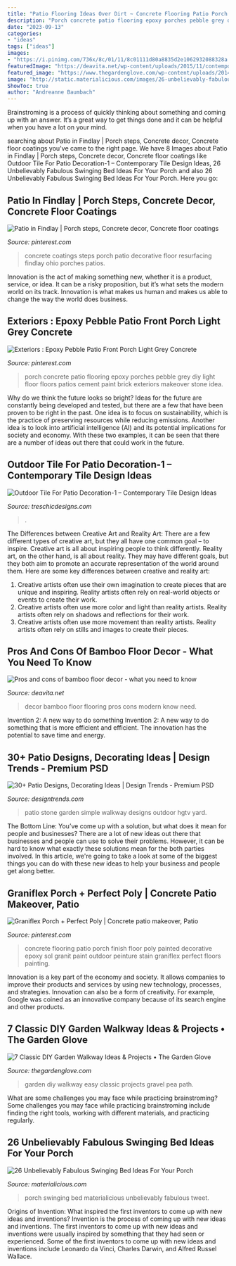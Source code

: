 ```yaml
---
title: "Patio Flooring Ideas Over Dirt ~ Concrete Flooring Patio Porch Finish Floor Poly Painted Decorative Epoxy Sol Granit Paint Outdoor Peinture Stain Graniflex Perfect Floors Painting"
description: "Porch concrete patio flooring epoxy porches pebble grey diy light floor floors patios cement paint brick exteriors makeover stone idea"
date: "2023-09-13"
categories:
- "ideas"
tags: ["ideas"]
images:
- "https://i.pinimg.com/736x/8c/01/11/8c01111d80a8835d2e1062932088328a.jpg"
featuredImage: "https://deavita.net/wp-content/uploads/2015/11/contemporary-hall-bamboo-flooring-home-decor-ideas.jpg"
featured_image: "https://www.thegardenglove.com/wp-content/uploads/2014/09/ae8edf869ccb42be89010ac590d1d389.jpg"
image: "http://static.materialicious.com/images/26-unbelievably-fabulous-swinging-bed-ideas-for-your-porch-o.jpg"
ShowToc: true
author: "Andreanne Baumbach"
---
```



Brainstroming is a process of quickly thinking about something and coming up with an answer. It’s a great way to get things done and it can be helpful when you have a lot on your mind.

	

		
searching about Patio in Findlay | Porch steps, Concrete decor, Concrete floor coatings you've came to the right page. We have 8 Images about Patio in Findlay | Porch steps, Concrete decor, Concrete floor coatings like Outdoor Tile For Patio Decoration-1 – Contemporary Tile Design Ideas, 26 Unbelievably Fabulous Swinging Bed Ideas For Your Porch and also 26 Unbelievably Fabulous Swinging Bed Ideas For Your Porch. Here you go:
		
    
## Patio In Findlay | Porch Steps, Concrete Decor, Concrete Floor Coatings

<img loading=lazy src="https://i.pinimg.com/736x/fa/c6/05/fac60514b06ebec75e29e2a180898875.jpg" onerror="this.onerror=null;this.src='https://tse4.mm.bing.net/th?id=OIP.WbrdnpiDFnipvXhd-oRJgQHaHa&amp;pid=15.1';" alt="Patio in Findlay | Porch steps, Concrete decor, Concrete floor coatings">

_Source: pinterest.com_

>concrete coatings steps porch patio decorative floor resurfacing findlay ohio porches patios. 

	

Innovation is the act of making something new, whether it is a product, service, or idea. It can be a risky proposition, but it’s what sets the modern world on its track. Innovation is what makes us human and makes us able to change the way the world does business.

    
## Exteriors : Epoxy Pebble Patio Front Porch Light Grey Concrete

<img loading=lazy src="https://i.pinimg.com/736x/fe/8a/0d/fe8a0db327a109fffea7a0cc2ac54885--patio-flooring-concrete-floors.jpg" onerror="this.onerror=null;this.src='https://tse1.mm.bing.net/th?id=OIP.kyXO61kVNflqgLlfM42siQHaFj&amp;pid=15.1';" alt="Exteriors : Epoxy Pebble Patio Front Porch Light Grey Concrete">

_Source: pinterest.com_

>porch concrete patio flooring epoxy porches pebble grey diy light floor floors patios cement paint brick exteriors makeover stone idea. 

	

Why do we think the future looks so bright?
Ideas for the future are constantly being developed and tested, but there are a few that have been proven to be right in the past. One idea is to focus on sustainability, which is the practice of preserving resources while reducing emissions. Another idea is to look into artificial intelligence (AI) and its potential implications for society and economy. With these two examples, it can be seen that there are a number of ideas out there that could work in the future.

    
## Outdoor Tile For Patio Decoration-1 – Contemporary Tile Design Ideas

<img loading=lazy src="https://treschicdesigns.com/wp-content/uploads/2014/10/outdoor-tile-for-patio-decoration-1.jpg" onerror="this.onerror=null;this.src='https://tse1.mm.bing.net/th?id=OIP.OHAPrsWabXCrTHeOKd1hqAHaHa&amp;pid=15.1';" alt="Outdoor Tile For Patio Decoration-1 – Contemporary Tile Design Ideas">

_Source: treschicdesigns.com_

>. 

	

The Differences between Creative Art and Reality Art: There are a few different types of creative art, but they all have one common goal – to inspire.
Creative art is all about inspiring people to think differently. Reality art, on the other hand, is all about reality. They may have different goals, but they both aim to promote an accurate representation of the world around them. Here are some key differences between creative and reality art: 
1) Creative artists often use their own imagination to create pieces that are unique and inspiring. Reality artists often rely on real-world objects or events to create their work. 
2) Creative artists often use more color and light than reality artists. Reality artists often rely on shadows and reflections for their work. 
3) Creative artists often use more movement than reality artists. Reality artists often rely on stills and images to create their pieces.

    
## Pros And Cons Of Bamboo Floor Decor - What You Need To Know

<img loading=lazy src="https://deavita.net/wp-content/uploads/2015/11/contemporary-hall-bamboo-flooring-home-decor-ideas.jpg" onerror="this.onerror=null;this.src='https://tse3.mm.bing.net/th?id=OIP.wDeA7WF7tFRNZ1gyh6HNPwHaLH&amp;pid=15.1';" alt="Pros and cons of bamboo floor decor - what you need to know">

_Source: deavita.net_

>decor bamboo floor flooring pros cons modern know need. 

	

Invention 2: A new way to do something
Invention 2: A new way to do something that is more efficient and efficient. The innovation has the potential to save time and energy.

    
## 30+ Patio Designs, Decorating Ideas | Design Trends - Premium PSD

<img loading=lazy src="https://images.designtrends.com/wp-content/uploads/2016/02/14062313/Garden-With-Stone-Patio-and-Simple-Walkway.jpeg" onerror="this.onerror=null;this.src='https://tse1.mm.bing.net/th?id=OIP.qFPCcUdr-cxH0n6WwPstcQHaFj&amp;pid=15.1';" alt="30+ Patio Designs, Decorating Ideas | Design Trends - Premium PSD">

_Source: designtrends.com_

>patio stone garden simple walkway designs outdoor hgtv yard. 

	

The Bottom Line: You’ve come up with a solution, but what does it mean for people and businesses?
There are a lot of new ideas out there that businesses and people can use to solve their problems. However, it can be hard to know what exactly these solutions mean for the both parties involved. In this article, we're going to take a look at some of the biggest things you can do with these new ideas to help your business and people get along better.

    
## Graniflex Porch + Perfect Poly | Concrete Patio Makeover, Patio

<img loading=lazy src="https://i.pinimg.com/736x/8c/01/11/8c01111d80a8835d2e1062932088328a.jpg" onerror="this.onerror=null;this.src='https://tse2.mm.bing.net/th?id=OIP.BCrK5i6hbqwjc2RQMANJxgHaJ3&amp;pid=15.1';" alt="Graniflex Porch + Perfect Poly | Concrete patio makeover, Patio">

_Source: pinterest.com_

>concrete flooring patio porch finish floor poly painted decorative epoxy sol granit paint outdoor peinture stain graniflex perfect floors painting. 

	

Innovation is a key part of the economy and society. It allows companies to improve their products and services by using new technology, processes, and strategies. Innovation can also be a form of creativity. For example, Google was coined as an innovative company because of its search engine and other products.

    
## 7 Classic DIY Garden Walkway Ideas &amp; Projects • The Garden Glove

<img loading=lazy src="https://www.thegardenglove.com/wp-content/uploads/2014/09/ae8edf869ccb42be89010ac590d1d389.jpg" onerror="this.onerror=null;this.src='https://tse4.mm.bing.net/th?id=OIP.PdwQ4lVrX71yCCD6oCaRDwAAAA&amp;pid=15.1';" alt="7 Classic DIY Garden Walkway Ideas &amp; Projects • The Garden Glove">

_Source: thegardenglove.com_

>garden diy walkway easy classic projects gravel pea path. 

	

What are some challenges you may face while practicing brainstroming?
Some challenges you may face while practicing brainstroming include finding the right tools, working with different materials, and practicing regularly.

    
## 26 Unbelievably Fabulous Swinging Bed Ideas For Your Porch

<img loading=lazy src="http://static.materialicious.com/images/26-unbelievably-fabulous-swinging-bed-ideas-for-your-porch-o.jpg" onerror="this.onerror=null;this.src='https://tse2.mm.bing.net/th?id=OIP.I8os7fYjmOLJ3GqSry_hSwHaLG&amp;pid=15.1';" alt="26 Unbelievably Fabulous Swinging Bed Ideas For Your Porch">

_Source: materialicious.com_

>porch swinging bed materialicious unbelievably fabulous tweet. 

	

Origins of Invention: What inspired the first inventors to come up with new ideas and inventions?
Invention is the process of coming up with new ideas and inventions. The first inventors to come up with new ideas and inventions were usually inspired by something that they had seen or experienced. Some of the first inventors to come up with new ideas and inventions include Leonardo da Vinci, Charles Darwin, and Alfred Russel Wallace.

